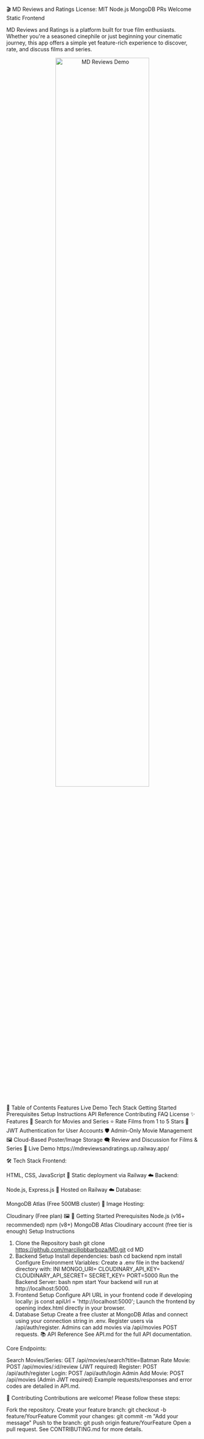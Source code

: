 🎬 MD Reviews and Ratings
License: MIT Node.js MongoDB PRs Welcome Static Frontend

MD Reviews and Ratings is a platform built for true film enthusiasts. Whether you're a seasoned cinephile or just beginning your cinematic journey, this app offers a simple yet feature-rich experience to discover, rate, and discuss films and series.

<p align="center"> <img src="https://user-images.githubusercontent.com/your-username/your-gif.gif" alt="MD Reviews Demo" width="70%"> </p>
📑 Table of Contents
Features
Live Demo
Tech Stack
Getting Started
Prerequisites
Setup Instructions
API Reference
Contributing
FAQ
License
✨ Features
🎥 Search for Movies and Series
⭐ Rate Films from 1 to 5 Stars
🔐 JWT Authentication for User Accounts
🛡️ Admin-Only Movie Management
🖼️ Cloud-Based Poster/Image Storage
🗨️ Review and Discussion for Films & Series
🚀 Live Demo
https://mdreviewsandratings.up.railway.app/

🛠️ Tech Stack
Frontend:

HTML, CSS, JavaScript 🎨
Static deployment via Railway ☁️
Backend:

Node.js, Express.js 🧠
Hosted on Railway ☁️
Database:

MongoDB Atlas (Free 500MB cluster) 📄
Image Hosting:

Cloudinary (Free plan) 🖼️
🏁 Getting Started
Prerequisites
Node.js (v16+ recommended)
npm (v8+)
MongoDB Atlas
Cloudinary account (free tier is enough)
Setup Instructions
1. Clone the Repository
bash
git clone https://github.com/marciliobbarboza/MD.git
cd MD
2. Backend Setup
Install dependencies:
bash
cd backend
npm install
Configure Environment Variables:
Create a .env file in the backend/ directory with:
INI
MONGO_URI=<your-mongodb-connection-string>
CLOUDINARY_API_KEY=<your-api-key>
CLOUDINARY_API_SECRET=<your-api-secret>
SECRET_KEY=<your-secret-key>
PORT=5000
Run the Backend Server:
bash
npm start
Your backend will run at http://localhost:5000.
3. Frontend Setup
Configure API URL in your frontend code if developing locally:
js
const apiUrl = 'http://localhost:5000';
Launch the frontend by opening index.html directly in your browser.
4. Database Setup
Create a free cluster at MongoDB Atlas and connect using your connection string in .env.
Register users via /api/auth/register.
Admins can add movies via /api/movies POST requests.
📚 API Reference
See API.md for the full API documentation.

Core Endpoints:

Search Movies/Series: GET /api/movies/search?title=Batman
Rate Movie: POST /api/movies/:id/review (JWT required)
Register: POST /api/auth/register
Login: POST /api/auth/login
Admin Add Movie: POST /api/movies (Admin JWT required)
Example requests/responses and error codes are detailed in API.md.

🤝 Contributing
Contributions are welcome! Please follow these steps:

Fork the repository.
Create your feature branch: git checkout -b feature/YourFeature
Commit your changes: git commit -m "Add your message"
Push to the branch: git push origin feature/YourFeature
Open a pull request.
See CONTRIBUTING.md for more details.
